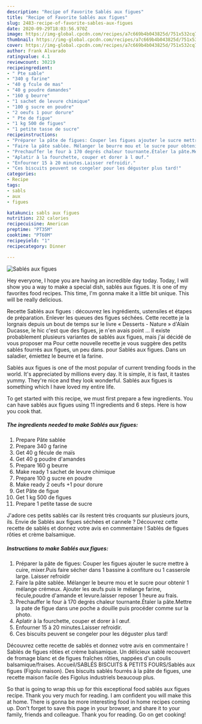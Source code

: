 ```yaml
---
description: "Recipe of Favorite Sablés aux figues"
title: "Recipe of Favorite Sablés aux figues"
slug: 2483-recipe-of-favorite-sables-aux-figues
date: 2020-09-29T18:03:56.970Z
image: https://img-global.cpcdn.com/recipes/a7c669b4b043825d/751x532cq70/sables-aux-figues-photo-principale-de-la-recette.jpg
thumbnail: https://img-global.cpcdn.com/recipes/a7c669b4b043825d/751x532cq70/sables-aux-figues-photo-principale-de-la-recette.jpg
cover: https://img-global.cpcdn.com/recipes/a7c669b4b043825d/751x532cq70/sables-aux-figues-photo-principale-de-la-recette.jpg
author: Frank Alvarado
ratingvalue: 4.1
reviewcount: 30219
recipeingredient:
- " Pte sable"
- "340 g farine"
- "40 g fcule de mas"
- "40 g poudre damandes"
- "160 g beurre"
- "1 sachet de levure chimique"
- "100 g sucre en poudre"
- "2 oeufs 1 pour dorure"
- " Pte de figue"
- "1 kg 500 de figues"
- "1 petite tasse de sucre"
recipeinstructions:
- "Préparer la pâte de figues: Couper les figues ajouter le sucre mettre à cuire, mixer.Puis faire sécher dans 1 bassine à confiture ou 1 casserole large. Laisser refroidir"
- "Faire la pâte sablée. Mélanger le beurre mou et le sucre pour obtenir 1 mélange crémeux. Ajouter les œufs puis le mélange farine, fécule,poudre d&#39;amande et levure.laisser reposer 1 heure au frais."
- "Prechauffer le four à 170 degrés chaleur tournante.Étaler la pâte.Mettre la pate de figue dans une poche a douille puis procéder comme sur la photo."
- "Aplatir à la fourchette, couper et dorer à l œuf."
- "Enfourner 15 à 20 minutes.Laisser refroidir."
- "Ces biscuits peuvent se congeler pour les déguster plus tard!"
categories:
- Recipe
tags:
- sabls
- aux
- figues

katakunci: sabls aux figues 
nutrition: 232 calories
recipecuisine: American
preptime: "PT35M"
cooktime: "PT60M"
recipeyield: "1"
recipecategory: Dinner

---
```



![Sablés aux figues](https://img-global.cpcdn.com/recipes/a7c669b4b043825d/751x532cq70/sables-aux-figues-photo-principale-de-la-recette.jpg)

Hey everyone, I hope you are having an incredible day today. Today, I will show you a way to make a special dish, sablés aux figues. It is one of my favorites food recipes. This time, I'm gonna make it a little bit unique. This will be really delicious.

Recette Sablés aux figues : découvrez les ingrédients, ustensiles et étapes de préparation. Enlever les queues des figues séchées. Cette recette je la lorgnais depuis un bout de temps sur le livre « Desserts - Nature » d&#39;Alain Ducasse, le hic c&#39;est que des figues, je n&#39;en avais point … Il existe probablement plusieurs variantes de sablés aux figues, mais j&#39;ai décidé de vous proposer ma Pour cette nouvelle recette je vous suggère des petits sablés fourrés aux figues, un peu dans. pour Sablés aux figues. Dans un saladier, émiettez le beurre et la farine.

Sablés aux figues is one of the most popular of current trending foods in the world. It's appreciated by millions every day. It is simple, it is fast, it tastes yummy. They're nice and they look wonderful. Sablés aux figues is something which I have loved my entire life.


To get started with this recipe, we must first prepare a few ingredients. You can have sablés aux figues using 11 ingredients and 6 steps. Here is how you cook that.

<!--inarticleads1-->

##### The ingredients needed to make Sablés aux figues:

1. Prepare  Pâte sablée
1. Prepare 340 g farine
1. Get 40 g fécule de maïs
1. Get 40 g poudre d&#39;amandes
1. Prepare 160 g beurre
1. Make ready 1 sachet de levure chimique
1. Prepare 100 g sucre en poudre
1. Make ready 2 oeufs +1 pour dorure
1. Get  Pâte de figue
1. Get 1 kg 500 de figues
1. Prepare 1 petite tasse de sucre


J&#39;adore ces petits sablés car ils restent très croquants sur plusieurs jours, ils. Envie de Sablés aux figues séchées et cannele ? Découvrez cette recette de sablés et donnez votre avis en commentaire ! Sablés de figues rôties et crème balsamique. 

<!--inarticleads2-->

##### Instructions to make Sablés aux figues:

1. Préparer la pâte de figues: Couper les figues ajouter le sucre mettre à cuire, mixer.Puis faire sécher dans 1 bassine à confiture ou 1 casserole large. Laisser refroidir
1. Faire la pâte sablée. Mélanger le beurre mou et le sucre pour obtenir 1 mélange crémeux. Ajouter les œufs puis le mélange farine, fécule,poudre d&#39;amande et levure.laisser reposer 1 heure au frais.
1. Prechauffer le four à 170 degrés chaleur tournante.Étaler la pâte.Mettre la pate de figue dans une poche a douille puis procéder comme sur la photo.
1. Aplatir à la fourchette, couper et dorer à l œuf.
1. Enfourner 15 à 20 minutes.Laisser refroidir.
1. Ces biscuits peuvent se congeler pour les déguster plus tard!


Découvrez cette recette de sablés et donnez votre avis en commentaire ! Sablés de figues rôties et crème balsamique. Un délicieux sablé recouvert de fromage blanc et de figues fraîches rôties, nappées d&#39;un coulis balsamique/fraises. Accueil/SABLÉS BISCUITS &amp; PETITS FOURS/Sablés aux figues (Figolu maison). Des biscuits sablés fourrés à la pâte de figues, une recette maison facile des Figolus industriels beaucoup plus. 

So that is going to wrap this up for this exceptional food sablés aux figues recipe. Thank you very much for reading. I am confident you will make this at home. There is gonna be more interesting food in home recipes coming up. Don't forget to save this page in your browser, and share it to your family, friends and colleague. Thank you for reading. Go on get cooking!
